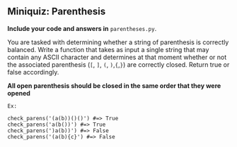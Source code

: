## Miniquiz: Parenthesis

**Include your code and answers in** `parentheses.py`.

You are tasked with determining whether a string of parenthesis is correctly balanced.  Write a function that takes as input a single string that may contain any ASCII character and determines at that moment whether or not the associated parenthesis (`[`, `]`, `(`, `)`,`{`,`}`) are correctly closed.  Return true or false accordingly.

__All open parenthesis should be closed in the same order that they were opened__

```
Ex:

check_parens('(a(b))()()') #=> True
check_parens('a(b())') #=> True
check_parens(')a(b))') #=> False
check_parens('(a(b){c}') #=> False
```
